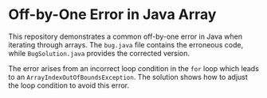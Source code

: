 # Off-by-One Error in Java Array

This repository demonstrates a common off-by-one error in Java when iterating through arrays. The `bug.java` file contains the erroneous code, while `BugSolution.java` provides the corrected version.

The error arises from an incorrect loop condition in the `for` loop which leads to an `ArrayIndexOutOfBoundsException`. The solution shows how to adjust the loop condition to avoid this error. 